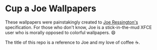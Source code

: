 # Cup a Joe Wallpapers

These wallpapers were painstakingly created to [Joe Ressington's](https://twitter.com/JoeRessington) specification. For those who don't know, Joe is a stick-in-the-mud XFCE user who is morally opposed to colorful wallpapers. :smile:

The title of this repo is a reference to Joe and my love of coffee :coffee:.
